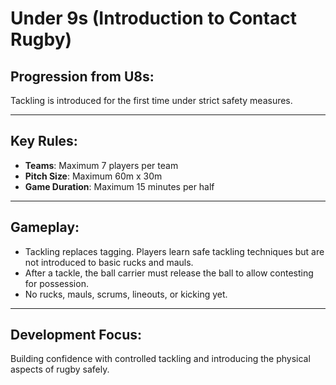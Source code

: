 # **Under 9s (Introduction to Contact Rugby)**

## **Progression from U8s:**
Tackling is introduced for the first time under strict safety measures.

---

## **Key Rules:**

- **Teams**: Maximum 7 players per team
- **Pitch Size**: Maximum 60m x 30m
- **Game Duration**: Maximum 15 minutes per half

---

## **Gameplay:**

- Tackling replaces tagging. Players learn safe tackling techniques but are not introduced to basic rucks and mauls.
- After a tackle, the ball carrier must release the ball to allow contesting for possession.
- No rucks, mauls, scrums, lineouts, or kicking yet.

---

## **Development Focus:**

Building confidence with controlled tackling and introducing the physical aspects of rugby safely.